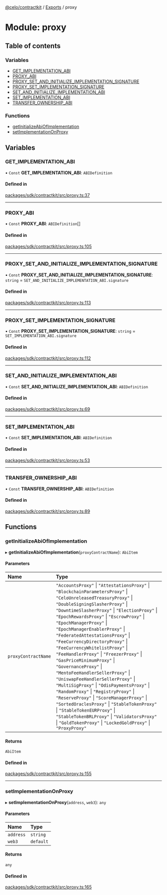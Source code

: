 [@celo/contractkit](../README.md) / [Exports](../modules.md) / proxy

# Module: proxy

## Table of contents

### Variables

- [GET\_IMPLEMENTATION\_ABI](proxy.md#get_implementation_abi)
- [PROXY\_ABI](proxy.md#proxy_abi)
- [PROXY\_SET\_AND\_INITIALIZE\_IMPLEMENTATION\_SIGNATURE](proxy.md#proxy_set_and_initialize_implementation_signature)
- [PROXY\_SET\_IMPLEMENTATION\_SIGNATURE](proxy.md#proxy_set_implementation_signature)
- [SET\_AND\_INITIALIZE\_IMPLEMENTATION\_ABI](proxy.md#set_and_initialize_implementation_abi)
- [SET\_IMPLEMENTATION\_ABI](proxy.md#set_implementation_abi)
- [TRANSFER\_OWNERSHIP\_ABI](proxy.md#transfer_ownership_abi)

### Functions

- [getInitializeAbiOfImplementation](proxy.md#getinitializeabiofimplementation)
- [setImplementationOnProxy](proxy.md#setimplementationonproxy)

## Variables

### GET\_IMPLEMENTATION\_ABI

• `Const` **GET\_IMPLEMENTATION\_ABI**: `ABIDefinition`

#### Defined in

[packages/sdk/contractkit/src/proxy.ts:37](https://github.com/celo-org/developer-tooling/blob/master/packages/sdk/contractkit/src/proxy.ts#L37)

___

### PROXY\_ABI

• `Const` **PROXY\_ABI**: `ABIDefinition`[]

#### Defined in

[packages/sdk/contractkit/src/proxy.ts:105](https://github.com/celo-org/developer-tooling/blob/master/packages/sdk/contractkit/src/proxy.ts#L105)

___

### PROXY\_SET\_AND\_INITIALIZE\_IMPLEMENTATION\_SIGNATURE

• `Const` **PROXY\_SET\_AND\_INITIALIZE\_IMPLEMENTATION\_SIGNATURE**: `string` = `SET_AND_INITIALIZE_IMPLEMENTATION_ABI.signature`

#### Defined in

[packages/sdk/contractkit/src/proxy.ts:113](https://github.com/celo-org/developer-tooling/blob/master/packages/sdk/contractkit/src/proxy.ts#L113)

___

### PROXY\_SET\_IMPLEMENTATION\_SIGNATURE

• `Const` **PROXY\_SET\_IMPLEMENTATION\_SIGNATURE**: `string` = `SET_IMPLEMENTATION_ABI.signature`

#### Defined in

[packages/sdk/contractkit/src/proxy.ts:112](https://github.com/celo-org/developer-tooling/blob/master/packages/sdk/contractkit/src/proxy.ts#L112)

___

### SET\_AND\_INITIALIZE\_IMPLEMENTATION\_ABI

• `Const` **SET\_AND\_INITIALIZE\_IMPLEMENTATION\_ABI**: `ABIDefinition`

#### Defined in

[packages/sdk/contractkit/src/proxy.ts:69](https://github.com/celo-org/developer-tooling/blob/master/packages/sdk/contractkit/src/proxy.ts#L69)

___

### SET\_IMPLEMENTATION\_ABI

• `Const` **SET\_IMPLEMENTATION\_ABI**: `ABIDefinition`

#### Defined in

[packages/sdk/contractkit/src/proxy.ts:53](https://github.com/celo-org/developer-tooling/blob/master/packages/sdk/contractkit/src/proxy.ts#L53)

___

### TRANSFER\_OWNERSHIP\_ABI

• `Const` **TRANSFER\_OWNERSHIP\_ABI**: `ABIDefinition`

#### Defined in

[packages/sdk/contractkit/src/proxy.ts:89](https://github.com/celo-org/developer-tooling/blob/master/packages/sdk/contractkit/src/proxy.ts#L89)

## Functions

### getInitializeAbiOfImplementation

▸ **getInitializeAbiOfImplementation**(`proxyContractName`): `AbiItem`

#### Parameters

| Name | Type |
| :------ | :------ |
| `proxyContractName` | ``"AccountsProxy"`` \| ``"AttestationsProxy"`` \| ``"BlockchainParametersProxy"`` \| ``"CeloUnreleasedTreasuryProxy"`` \| ``"DoubleSigningSlasherProxy"`` \| ``"DowntimeSlasherProxy"`` \| ``"ElectionProxy"`` \| ``"EpochRewardsProxy"`` \| ``"EscrowProxy"`` \| ``"EpochManagerProxy"`` \| ``"EpochManagerEnablerProxy"`` \| ``"FederatedAttestationsProxy"`` \| ``"FeeCurrencyDirectoryProxy"`` \| ``"FeeCurrencyWhitelistProxy"`` \| ``"FeeHandlerProxy"`` \| ``"FreezerProxy"`` \| ``"GasPriceMinimumProxy"`` \| ``"GovernanceProxy"`` \| ``"MentoFeeHandlerSellerProxy"`` \| ``"UniswapFeeHandlerSellerProxy"`` \| ``"MultiSigProxy"`` \| ``"OdisPaymentsProxy"`` \| ``"RandomProxy"`` \| ``"RegistryProxy"`` \| ``"ReserveProxy"`` \| ``"ScoreManagerProxy"`` \| ``"SortedOraclesProxy"`` \| ``"StableTokenProxy"`` \| ``"StableTokenEURProxy"`` \| ``"StableTokenBRLProxy"`` \| ``"ValidatorsProxy"`` \| ``"GoldTokenProxy"`` \| ``"LockedGoldProxy"`` \| ``"ProxyProxy"`` |

#### Returns

`AbiItem`

#### Defined in

[packages/sdk/contractkit/src/proxy.ts:155](https://github.com/celo-org/developer-tooling/blob/master/packages/sdk/contractkit/src/proxy.ts#L155)

___

### setImplementationOnProxy

▸ **setImplementationOnProxy**(`address`, `web3`): `any`

#### Parameters

| Name | Type |
| :------ | :------ |
| `address` | `string` |
| `web3` | `default` |

#### Returns

`any`

#### Defined in

[packages/sdk/contractkit/src/proxy.ts:165](https://github.com/celo-org/developer-tooling/blob/master/packages/sdk/contractkit/src/proxy.ts#L165)
